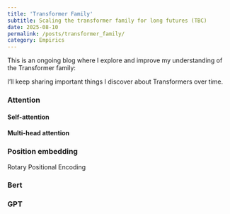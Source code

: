 ```yaml
---
title: 'Transformer Family'
subtitle: Scaling the transformer family for long futures (TBC)
date: 2025-08-10
permalink: /posts/transformer_family/
category: Empirics
---
```



This is an ongoing blog where I explore and improve my understanding of the Transformer family:

I’ll keep sharing important things I discover about Transformers over time.

### Attention


#### Self-attention


#### Multi-head attention



### Position embedding


Rotary Positional Encoding


### Bert

### GPT
